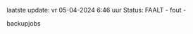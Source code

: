 laatste update: 
vr 05-04-2024  6:46   uur 
Status: FAALT - fout - 
<div class="service R">backupjobs</div>